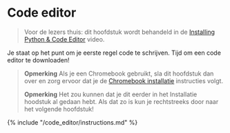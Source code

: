 # Code editor

> Voor de lezers thuis: dit hoofdstuk wordt behandeld in de [Installing Python & Code Editor](https://www.youtube.com/watch?v=pVTaqzKZCdA&t=4m43s) video.

Je staat op het punt om je eerste regel code te schrijven. Tijd om een code editor te downloaden!

> **Opmerking** Als je een Chromebook gebruikt, sla dit hoofdstuk dan over en zorg ervoor dat je de [Chromebook installatie](../chromebook_setup/README.md) instructies volgt.
> 
> **Opmerking** Het zou kunnen dat je dit eerder in het Installatie hoodstuk al gedaan hebt. Als dat zo is kun je rechtstreeks door naar het volgende hoofdstuk!

{% include "/code_editor/instructions.md" %}